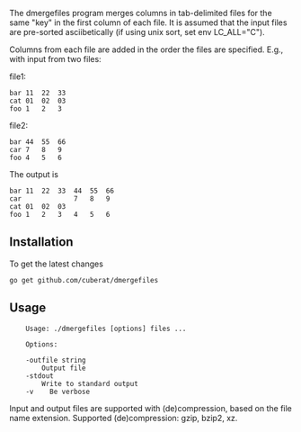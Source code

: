The dmergefiles program merges columns in tab-delimited files for the same "key"
in the first column of each file. It is assumed that the input files are pre-sorted
asciibetically (if using unix sort, set env LC_ALL="C").

Columns from each file are added in the order the files are specified. E.g., with
input from two files:

file1:

```
bar	11	22	33
cat	01	02	03
foo	1	2	3
```

file2:

```
bar	44	55	66
car	7	8	9
foo	4	5	6
```

The output is

```
bar	11	22	33	44	55	66
car				7	8	9
cat	01	02	03			
foo	1	2	3	4	5	6
```


## Installation

To get the latest changes

    go get github.com/cuberat/dmergefiles

## Usage

```
    Usage: ./dmergefiles [options] files ...

    Options:

    -outfile string
        Output file
    -stdout
        Write to standard output
    -v    Be verbose
```
	
Input and output files are supported with (de)compression, based on the file
name extension. Supported (de)compression: gzip, bzip2, xz.


